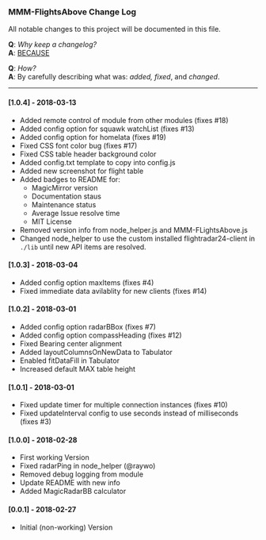 ### MMM-FlightsAbove Change Log

All notable changes to this project will be documented in this file.

**Q**: *Why keep a changelog?*  
**A**: [BECAUSE](http://keepachangelog.com/en/1.0.0/)

**Q**: *How?*  
**A**: By carefully describing what was: *added, fixed*, and *changed*.

---

#### [1.0.4] - 2018-03-13

- Added remote control of module from other modules (fixes #18)
- Added config option for squawk watchList (fixes #13)
- Added config option for homeIata (fixes #19)
- Fixed CSS font color bug (fixes #17)
- Fixed CSS table header background color
- Added config.txt template to copy into config.js
- Added new screenshot for flight table 
- Added badges to README for:
  + MagicMirror version
  + Documentation staus
  + Maintenance status
  + Average Issue resolve time
  + MIT License 
- Removed version info from node_helper.js and MMM-FLightsAbove.js
- Changed node_helper to use the custom installed flightradar24-client in `./lib` 
  until new API items are resolved.


#### [1.0.3] - 2018-03-04

- Added config option maxItems (fixes #4)
- Fixed immediate data avilablity for new clients (fixes #14)


#### [1.0.2] - 2018-03-01

- Added config option radarBBox (fixes #7)
- Added config option compassHeading (fixes #12)
- Fixed Bearing center alignment
- Added layoutColumnsOnNewData to Tabulator
- Enabled fitDataFill in Tabulator
- Increased default MAX table height


#### [1.0.1] - 2018-03-01

- Fixed update timer for multiple connection instances (fixes #10)
- Fixed updateInterval config to use seconds instead of milliseconds (fixes #3)

#### [1.0.0] - 2018-02-28

- First working Version
- Fixed radarPing in node_helper (@raywo)
- Removed debug logging from module
- Update README with new info
- Added MagicRadarBB calculator


#### [0.0.1] - 2018-02-27

- Initial (non-working) Version

